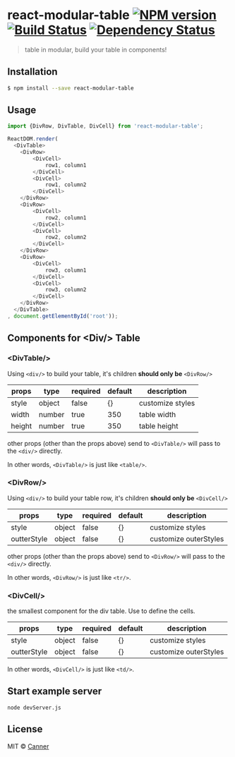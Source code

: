 # react-modular-table [![NPM version][npm-image]][npm-url] [![Build Status][travis-image]][travis-url] [![Dependency Status][daviddm-image]][daviddm-url]
> table in modular, build your table in components!

## Installation

```sh
$ npm install --save react-modular-table
```

## Usage

```js
import {DivRow, DivTable, DivCell} from 'react-modular-table';

ReactDOM.render(
  <DivTable>
  	<DivRow>
  		<DivCell>
  			row1, column1
  		</DivCell>
  		<DivCell>
  			row1, column2
  		</DivCell>
  	</DivRow>
  	<DivRow>
  		<DivCell>
  			row2, column1
  		</DivCell>
  		<DivCell>
  			row2, column2
  		</DivCell>
  	</DivRow>
  	<DivRow>
  		<DivCell>
  			row3, column1
  		</DivCell>
  		<DivCell>
  			row3, column2
  		</DivCell>
  	</DivRow>
  </DivTable>
, document.getElementById('root'));


```

## Components for **\<Div/\>** Table

### \<DivTable/\>

Using `<div/>` to build your table, it's children **should only be** `<DivRow/>`

| **props** | **type** | **required** | **default** | **description**  |
|-----------|----------|--------------|-------------|------------------|
| style     | object   | false        | {}          | customize styles |
| width     | number   | true         | 350         | table width      |
| height    | number   | true         | 350         | table height     |

other props (other than the props above) send to `<DivTable/>` will pass to the `<div/>` directly.

In other words, `<DivTable/>` is just like `<table/>`.

### \<DivRow/\>

Using `<div/>` to build your table row, it's children **should only be** `<DivCell/>`

| **props** | **type** | **required** | **default** | **description**  |
|-----------|----------|--------------|-------------|------------------|
| style     | object   | false        | {}          | customize styles |
| outterStyle  | object   | false         | {}         | customize outerStyles      |

other props (other than the props above) send to `<DivRow/>` will pass to the `<div/>` directly.

In other words, `<DivRow/>` is just like `<tr/>`.

### \<DivCell/\>

the smallest component for the div table. Use to define the cells.

| **props** | **type** | **required** | **default** | **description**  |
|-----------|----------|--------------|-------------|------------------|
| style     | object   | false        | {}          | customize styles |
| outterStyle  | object   | false         | {}         | customize outerStyles      |

In other words, `<DivCell/>` is just like `<td/>`.

## Start example server

```
node devServer.js
```

## License

MIT © [Canner](https://github.com/canner)


[npm-image]: https://badge.fury.io/js/react-modular-table.svg
[npm-url]: https://npmjs.org/package/react-modular-table
[travis-image]: https://travis-ci.org/Canner/react-modular-table.svg?branch=master
[travis-url]: https://travis-ci.org/Canner/react-modular-table
[daviddm-image]: https://david-dm.org/Canner/react-modular-table.svg?theme=shields.io
[daviddm-url]: https://david-dm.org/Canner/react-modular-table
